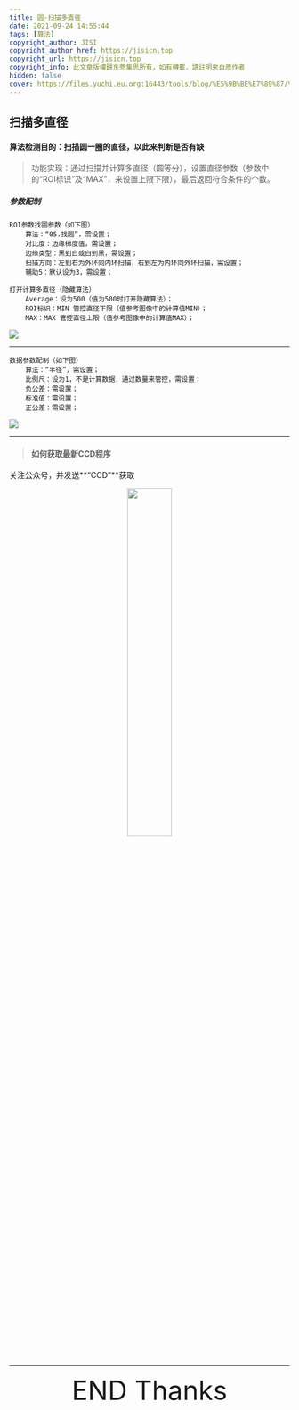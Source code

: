 ```yaml
---
title: 圆-扫描多直径
date: 2021-09-24 14:55:44
tags: [算法]
copyright_author: JISI
copyright_author_href: https://jisicn.top
copyright_url: https://jisicn.top
copyright_info: 此文章版權歸东莞集思所有，如有轉載，請註明來自原作者
hidden: false
cover: https://files.yuchi.eu.org:16443/tools/blog/%E5%9B%BE%E7%89%87/%E5%9C%86-%E6%89%AB%E6%8F%8F%E5%A4%9A%E7%9B%B4%E5%BE%84/%E5%B0%81%E9%9D%A2.png
---
```


 ## 扫描多直径

#### 算法检测目的：扫描圆一圈的直径，以此来判断是否有缺

> 功能实现：通过扫描并计算多直径（圆等分），设置直径参数（参数中的“ROI标识”及“MAX”，来设置上限下限），最后返回符合条件的个数。

##### 参数配制

```
ROI参数找圆参数（如下图）
	算法：“05.找圆”，需设置；
	对比度：边缘梯度值，需设置；
	边缘类型：黑到白或白到黑，需设置；
	扫描方向：左到右为外环向内环扫描，右到左为内环向外环扫描，需设置；
	辅助5：默认设为3，需设置；

打开计算多直径（隐藏算法）
	Average：设为500（值为500时打开隐藏算法）；
	ROI标识：MIN 管控直径下限（值参考图像中的计算值MIN）；
	MAX：MAX 管控直径上限（值参考图像中的计算值MAX）；
```

![](https://files.yuchi.eu.org:16443/tools/blog/%E5%9B%BE%E7%89%87/%E5%9C%86-%E6%89%AB%E6%8F%8F%E5%A4%9A%E7%9B%B4%E5%BE%84/%E6%89%AB%E6%8F%8F%E5%A4%9A%E7%9B%B4%E5%BE%84-01.png)

------

```
数据参数配制（如下图）
	算法：“半径”，需设置；
	比例尺：设为1，不是计算数据，通过数量来管控，需设置；
	负公差：需设置；
	标准值：需设置；
	正公差：需设置；
```

![](https://files.yuchi.eu.org:16443/tools/blog/%E5%9B%BE%E7%89%87/%E5%9C%86-%E6%89%AB%E6%8F%8F%E5%A4%9A%E7%9B%B4%E5%BE%84/%E6%89%AB%E6%8F%8F%E5%A4%9A%E7%9B%B4%E5%BE%84-02.png)


----

> #### 如何获取最新CCD程序

关注公众号，并发送**“CCD”**获取

<div align="center">
    <img src="https://tc.jisicn.top/img/202404251607047.png" width="40%" height="40%"></img>
</div>



------

<div align='center' ><font size='50'>END Thanks</font></div>